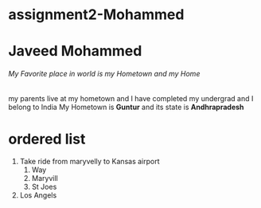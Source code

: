 # assignment2-Mohammed
# Javeed Mohammed
###### My Favorite place in world is my Hometown and my Home
my parents live at my hometown and I have completed my undergrad and I belong to India 
My Hometown is **Guntur** and its state is **Andhrapradesh**

# ordered list

1. Take ride from maryvelly to Kansas airport
    1. Way
    2. Maryvill
    3. St Joes
2. Los Angels 

